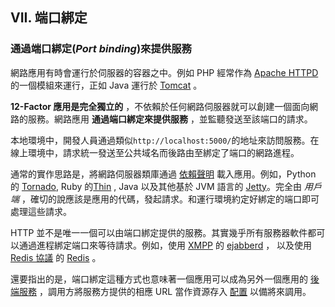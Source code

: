 ## VII. 端口綁定
### 通過端口綁定(*Port binding*)來提供服務

網路應用有時會運行於伺服器的容器之中。例如 PHP 經常作為 [Apache HTTPD](http://httpd.apache.org/) 的一個模組來運行，正如 Java 運行於 [Tomcat](http://tomcat.apache.org/) 。

**12-Factor 應用是完全獨立的** ，不依賴於任何網路伺服器就可以創建一個面向網路的服務。網路應用 **通過端口綁定來提供服務** ，並監聽發送至該端口的請求。

本地環境中，開發人員通過類似`http://localhost:5000/`的地址來訪問服務。在線上環境中，請求統一發送至公共域名而後路由至綁定了端口的網路進程。

通常的實作思路是，將網路伺服器類庫通過 [依賴聲明](./dependencies) 載入應用。例如，Python 的 [Tornado](http://www.tornadoweb.org/), Ruby 的[Thin](http://code.macournoyer.com/thin/) , Java 以及其他基於 JVM 語言的 [Jetty](http://www.eclipse.org/jetty/)。完全由 *用戶端* ，確切的說應該是應用的代碼，發起請求。和運行環境約定好綁定的端口即可處理這些請求。

HTTP 並不是唯一一個可以由端口綁定提供的服務。其實幾乎所有服務器軟件都可以通過進程綁定端口來等待請求。例如，使用 [XMPP](http://xmpp.org/) 的 [ejabberd](http://www.ejabberd.im/)  ， 以及使用 [Redis 協議](http://redis.io/topics/protocol) 的 [Redis](http://redis.io/) 。

還要指出的是，端口綁定這種方式也意味著一個應用可以成為另外一個應用的 [後端服務](/backing-services) ，調用方將服務方提供的相應 URL 當作資源存入 [配置](/config) 以備將來調用。
